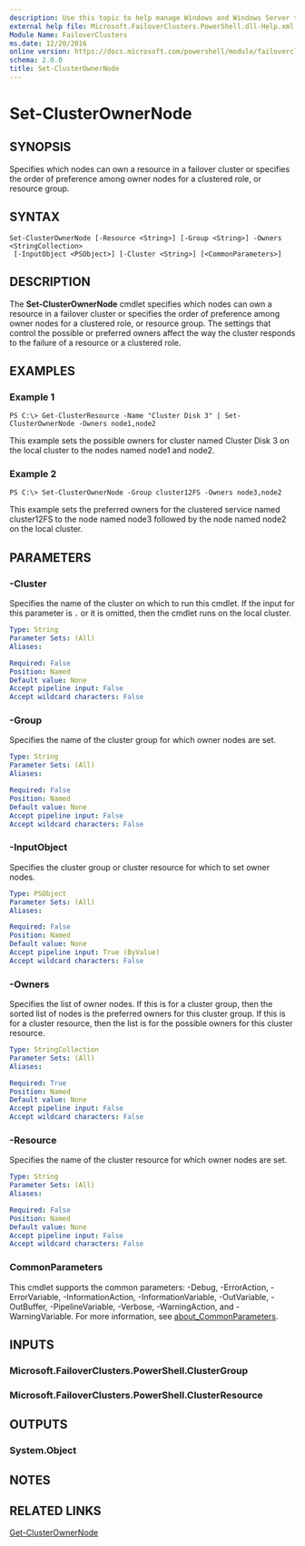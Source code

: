 ```yaml
---
description: Use this topic to help manage Windows and Windows Server technologies with Windows PowerShell.
external help file: Microsoft.FailoverClusters.PowerShell.dll-Help.xml
Module Name: FailoverClusters
ms.date: 12/20/2016
online version: https://docs.microsoft.com/powershell/module/failoverclusters/set-clusterownernode?view=windowsserver2022-ps&wt.mc_id=ps-gethelp
schema: 2.0.0
title: Set-ClusterOwnerNode
---
```


# Set-ClusterOwnerNode

## SYNOPSIS
Specifies which nodes can own a resource in a failover cluster or specifies the order of preference among owner nodes for a clustered role, or resource group.

## SYNTAX

```
Set-ClusterOwnerNode [-Resource <String>] [-Group <String>] -Owners <StringCollection>
 [-InputObject <PSObject>] [-Cluster <String>] [<CommonParameters>]
```

## DESCRIPTION
The **Set-ClusterOwnerNode** cmdlet specifies which nodes can own a resource in a failover cluster or specifies the order of preference among owner nodes for a clustered role, or resource group.
The settings that control the possible or preferred owners affect the way the cluster responds to the failure of a resource or a clustered role.

## EXAMPLES

### Example 1
```
PS C:\> Get-ClusterResource -Name "Cluster Disk 3" | Set-ClusterOwnerNode -Owners node1,node2
```

This example sets the possible owners for cluster named Cluster Disk 3 on the local cluster to the nodes named node1 and node2.

### Example 2
```
PS C:\> Set-ClusterOwnerNode -Group cluster12FS -Owners node3,node2
```

This example sets the preferred owners for the clustered service named cluster12FS to the node named node3 followed by the node named node2 on the local cluster.

## PARAMETERS

### -Cluster
Specifies the name of the cluster on which to run this cmdlet.
If the input for this parameter is `.` or it is omitted, then the cmdlet runs on the local cluster.

```yaml
Type: String
Parameter Sets: (All)
Aliases: 

Required: False
Position: Named
Default value: None
Accept pipeline input: False
Accept wildcard characters: False
```

### -Group
Specifies the name of the cluster group for which owner nodes are set.

```yaml
Type: String
Parameter Sets: (All)
Aliases: 

Required: False
Position: Named
Default value: None
Accept pipeline input: False
Accept wildcard characters: False
```

### -InputObject
Specifies the cluster group or cluster resource for which to set owner nodes.

```yaml
Type: PSObject
Parameter Sets: (All)
Aliases: 

Required: False
Position: Named
Default value: None
Accept pipeline input: True (ByValue)
Accept wildcard characters: False
```

### -Owners
Specifies the list of owner nodes.
If this is for a cluster group, then the sorted list of nodes is the preferred owners for this cluster group.
If this is for a cluster resource, then the list is for the possible owners for this cluster resource.

```yaml
Type: StringCollection
Parameter Sets: (All)
Aliases: 

Required: True
Position: Named
Default value: None
Accept pipeline input: False
Accept wildcard characters: False
```

### -Resource
Specifies the name of the cluster resource for which owner nodes are set.

```yaml
Type: String
Parameter Sets: (All)
Aliases: 

Required: False
Position: Named
Default value: None
Accept pipeline input: False
Accept wildcard characters: False
```

### CommonParameters
This cmdlet supports the common parameters: -Debug, -ErrorAction, -ErrorVariable, -InformationAction, -InformationVariable, -OutVariable, -OutBuffer, -PipelineVariable, -Verbose, -WarningAction, and -WarningVariable. For more information, see [about_CommonParameters](https://go.microsoft.com/fwlink/?LinkID=113216).

## INPUTS

### Microsoft.FailoverClusters.PowerShell.ClusterGroup

### Microsoft.FailoverClusters.PowerShell.ClusterResource

## OUTPUTS

### System.Object

## NOTES

## RELATED LINKS

[Get-ClusterOwnerNode](./Get-ClusterOwnerNode.md)

